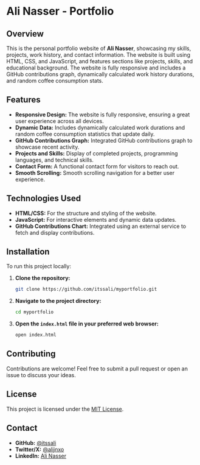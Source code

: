 # Ali Nasser - Portfolio

## Overview

This is the personal portfolio website of **Ali Nasser**, showcasing my skills, projects, work history, and contact information. The website is built using HTML, CSS, and JavaScript, and features sections like projects, skills, and educational background. The website is fully responsive and includes a GitHub contributions graph, dynamically calculated work history durations, and random coffee consumption stats.

## Features

- **Responsive Design:** The website is fully responsive, ensuring a great user experience across all devices.
- **Dynamic Data:** Includes dynamically calculated work durations and random coffee consumption statistics that update daily.
- **GitHub Contributions Graph:** Integrated GitHub contributions graph to showcase recent activity.
- **Projects and Skills:** Display of completed projects, programming languages, and technical skills.
- **Contact Form:** A functional contact form for visitors to reach out.
- **Smooth Scrolling:** Smooth scrolling navigation for a better user experience.

## Technologies Used

- **HTML/CSS:** For the structure and styling of the website.
- **JavaScript:** For interactive elements and dynamic data updates.
- **GitHub Contributions Chart:** Integrated using an external service to fetch and display contributions.

## Installation

To run this project locally:

1. **Clone the repository:**
   ```bash
   git clone https://github.com/itssali/myportfolio.git
   ```

2. **Navigate to the project directory:**
   ```bash
   cd myportfolio
   ```

3. **Open the `index.html` file in your preferred web browser:**
   ```bash
   open index.html
   ```

## Contributing

Contributions are welcome! Feel free to submit a pull request or open an issue to discuss your ideas.

## License

This project is licensed under the [MIT License](LICENSE).

## Contact

- **GitHub:** [@itssali](https://github.com/itssali)
- **Twitter/X:** [@alijnxo](https://twitter.com/alijnxo)
- **LinkedIn:** [Ali Nasser](https://www.linkedin.com/in/alinasser04/)
